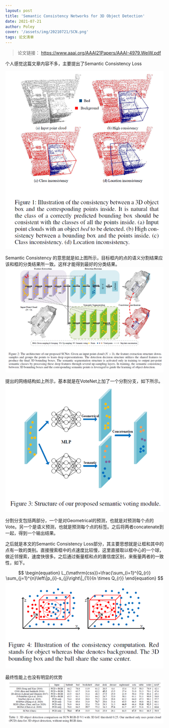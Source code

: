 ```yaml
---
layout: post
title: 'Semantic Consistency Networks for 3D Object Detection'
date: 2021-07-21
author: Poley
cover: '/assets/img/20210721/SCN.png'
tags: 论文清单
---
```


>论文链接： https://www.aaai.org/AAAI21Papers/AAAI-4979.WeiW.pdf

个人感觉这篇文章内容不多，主要提出了Semantic Consistency Loss

![](/assets/img/20210721/SCNF1.png)

Semantic Consistency 的意思就是如上图所示，目标框内的点的语义分割结果应该和框的分类结果所一致。这样才能得到最好的分类结果。
![](/assets/img/20210721/SCNF2.png)

提出的网络结构如上所示，基本就是在VoteNet上加了一个分割分支，如下所示。
![](/assets/img/20210721/SCNF3.png)

分割分支包括两部分，一个是对Geometrical的预测，也就是对预测每个点的Vote。另一个是语义预测，也就是预测每个点的标签。之后将两者concatenate到一起，得到一个输出结果。

之后就是本文的Semantic Consistency Loss部分，其主要思想就是让框和其中的点有一致的类别。直接搜索框中的点速度比较慢，这里直接取以框中心的一个球，做近邻搜索，速度快很多。之后通过衡量框和点的置信度区别，来衡量两者的一致性，如下。

$$
\begin{equation}
L_{\mathrm{css}}=\frac{\sum_{i=1}^{Q_{r}} \sum_{j=1}^{n}\left\|p_{i}-s_{j}\right\|_{1}}{n \times Q_{r}}
\end{equation}
$$
![](/assets/img/20210721/SCNF4.png)

最终性能上也没有明显的优势
![](/assets/img/20210721/SCNT1.png)


